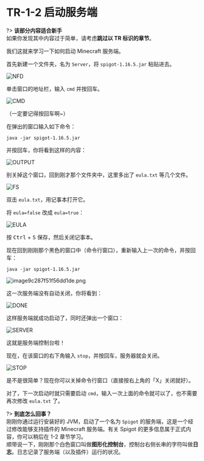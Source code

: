 # TR-1-2 启动服务端

?> **该部分内容适合新手**<br/>如果你发现其中内容过于简单，请考虑**跳过以 TR 标识的章节**。

我们这就来学习一下如何启动 Minecraft 服务端。

首先新建一个文件夹，名为 `Server`，将 `spigot-1.16.5.jar` 粘贴进去。

![NFD](https://www.picbed.cn/images/2021/02/06/image1b8a01eecbeb7371.png)

单击窗口的地址栏，输入 `cmd` 并按回车。

![CMD](https://www.picbed.cn/images/2021/02/06/imaged9490e8a7d30bbf3.png)

（一定要记得按回车啊~）

在弹出的窗口输入如下命令：

```
java -jar spigot-1.16.5.jar
```

并按回车，你将看到这样的内容：

![OUTPUT](https://www.picbed.cn/images/2021/02/06/imagee2757c2efa5220f7.png)

别关掉这个窗口，回到刚才那个文件夹中，这里多出了 `eula.txt` 等几个文件。

![FS](https://www.picbed.cn/images/2021/02/06/imageb90c8f5547bf1ee7.png)

双击 `eula.txt`，用记事本打开它。

将 `eula=false` 改成 `eula=true`：

![EULA](https://www.picbed.cn/images/2021/02/06/imagecce175a86a4fcb37.png)

按 <kbd>Ctrl</kbd> + <kbd>S</kbd> 保存，然后关闭记事本。

现在回到刚刚那个黑色的窗口中（命令行窗口），重新输入上一次的命令，并按回车：

```
java -jar spigot-1.16.5.jar
```

![image9c287f51f56dd1de.png](https://www.picbed.cn/images/2021/02/06/image9c287f51f56dd1de.png)

这一次服务端没有自动关闭，你将看到：

![DONE](https://www.picbed.cn/images/2021/02/06/image8e48d2283c3bee70.png)

这样服务端就成功启动了，同时还弹出一个窗口：

![SERVER](https://www.picbed.cn/images/2021/02/06/image105c2a7e2578e530.png)

这就是服务端控制台啦！

现在，在该窗口的右下角输入 `stop`，并按回车，服务器就会关闭。

![STOP](https://www.picbed.cn/images/2021/02/06/imagef02c7b1265dee126.png)

是不是很简单？现在你可以关掉命令行窗口（直接按右上角的「X」关闭就好）。

对了，下一次启动时就只需要启动 `cmd`，输入一次上面的命令就可以了，也不需要再次修改 `eula.txt` 了。

?> **到底怎么回事？**<br/>刚刚你通过运行安装好的 JVM，启动了一个名为 `Spigot` 的服务端，这是一个经过修改能够支持插件的 Minecraft 服务端。有关 Spigot 的更多信息属于正式内容，你可以稍后在 1-2 章节学习。<br/>顺带说一下，刚刚那个白色窗口叫做**图形化控制台**，控制台右侧长串的字符叫做**日志**。日志记录了服务端（以及插件）运行的状况。